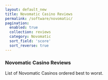 ```yaml
---
layout: default_new
title: Novomatic Casino Reviews
permalink: /software/novomatic/
pagination: 
  enabled: true
  collection: reviews
  category: Novomatic
  sort_field: 'score'
  sort_reverse: true
---
```


### Novomatic Casino Reviews

List of Novomatic Casinos ordered best to worst.